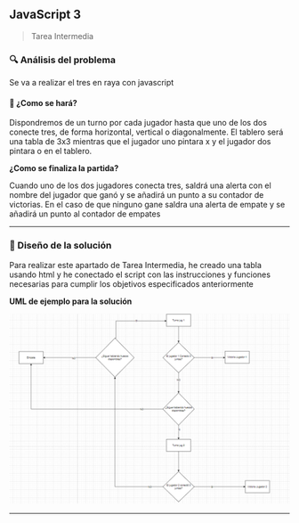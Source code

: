 ## JavaScript 3




> Tarea Intermedia



### 🔍 Análisis del problema




Se va a realizar el tres en raya con javascript




#### 🤔 ¿Como se hará?




Dispondremos de un turno por cada jugador  hasta que uno de los dos conecte tres, de forma horizontal, vertical o diagonalmente. El tablero será una tabla de 3x3 mientras que el jugador uno pintara x y el jugador dos pintara o en el tablero.



**¿Como se finaliza la partida?**

Cuando uno de los dos jugadores conecta tres, saldrá una alerta con el nombre del jugador que ganó y se añadirá un punto a su contador de victorias. En el caso de que ninguno gane saldra una alerta de empate y se añadirá un punto al contador de empates






---




### 📐 Diseño de la solución




Para realizar este apartado de Tarea Intermedia, he creado una tabla usando html y he conectado el script con las instrucciones y funciones necesarias para cumplir los objetivos especificados anteriormente







**UML de ejemplo para la solución**

![UML](UML.PNG)




---